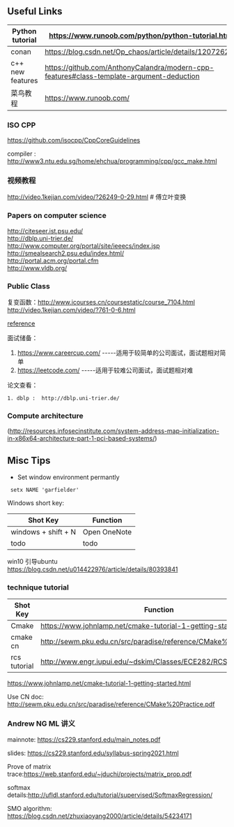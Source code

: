 ## Useful Links 


| Python tutorial |  https://www.runoob.com/python/python-tutorial.html  |
|---------------------|----------|
|conan    |https://blog.csdn.net/Op_chaos/article/details/120726279|
|c++ new features| https://github.com/AnthonyCalandra/modern-cpp-features#class-template-argument-deduction|
| 菜鸟教程| https://www.runoob.com/ |

### ISO CPP 
<https://github.com/isocpp/CppCoreGuidelines>

compiler : <http://www3.ntu.edu.sg/home/ehchua/programming/cpp/gcc_make.html>

### 视频教程
http://video.1kejian.com/video/?26249-0-29.html  # 傅立叶变换

### Papers on computer science 
http://citeseer.ist.psu.edu/ <br>
http://dblp.uni-trier.de/  <br>
http://www.computer.org/portal/site/ieeecs/index.jsp  <br>
http://smealsearch2.psu.edu/index.html/  <br>
http://portal.acm.org/portal.cfm  <br>
http://www.vldb.org/   <br>

### Public Class
复变函数：http://www.icourses.cn/coursestatic/course_7104.html
http://video.1kejian.com/video/?761-0-6.html

[reference](http://www.blogjava.net/liyong/archive/2010/01/07/84371.html)

面试储备：

   1. https://www.careercup.com/   -----适用于较简单的公司面试，面试题相对简单
   2.  https://leetcode.com/    -----适用于较难公司面试，面试题相对难

论文查看：

    1. dblp :  http://dblp.uni-trier.de/


### Compute architecture
(http://resources.infosecinstitute.com/system-address-map-initialization-in-x86x64-architecture-part-1-pci-based-systems/)



## Misc Tips

* Set window environment permantly 
 ```
  setx NAME 'garfielder'
 ```

Windows short key:

| Shot Key  | Function |
| --------- | -------- |
| windows + shift + N  | Open OneNote |
| todo  | todo |

win10 引导ubuntu
https://blog.csdn.net/u014422976/article/details/80393841

### technique  tutorial 
| Shot Key  | Function |
| --------- | -------- |
| Cmake   | https://www.johnlamp.net/cmake-tutorial-1-getting-started.html |
| cmake cn  | http://sewm.pku.edu.cn/src/paradise/reference/CMake%20Practice.pdf |
|rcs tutorial |  http://www.engr.iupui.edu/~dskim/Classes/ECE282/RCS_Tutorial.pdf |

https://www.johnlamp.net/cmake-tutorial-1-getting-started.html

Use CN doc: http://sewm.pku.edu.cn/src/paradise/reference/CMake%20Practice.pdf

### Andrew NG  ML 讲义
mainnote: https://cs229.stanford.edu/main_notes.pdf

slides: https://cs229.stanford.edu/syllabus-spring2021.html

Prove of matrix trace:https://web.stanford.edu/~jduchi/projects/matrix_prop.pdf

softmax details:http://ufldl.stanford.edu/tutorial/supervised/SoftmaxRegression/

SMO algorithm: https://blog.csdn.net/zhuxiaoyang2000/article/details/54234171
